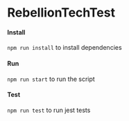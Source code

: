 ﻿# RebellionTechTest

#### Install
`npm run install` to install dependencies

#### Run
`npm run start` to run the script 

#### Test
`npm run test` to run jest tests
